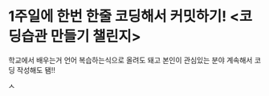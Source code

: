 # 1주일에 한번 한줄 코딩해서 커밋하기! <코딩습관 만들기 챌린지>
학교에서 배우는거 언어 복습하는식으로 올려도 돼고 본인이 관심있는 분야 계속해서 코딩 작성해도 됌!!

<img width="14" alt="스크린샷 2022-03-13 오후 5 39 34" src="https://user-images.githubusercontent.com/92626903/158051851-aa8f362b-116d-41cf-8644-7d597176e1b4.png">

